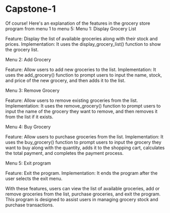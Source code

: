 # Capstone-1

Of course! Here's an explanation of the features in the grocery store program from menu 1 to menu 5:
Menu 1: Display Grocery List

Feature: Display the list of available groceries along with their stock and prices.
Implementation: It uses the display_grocery_list() function to show the grocery list.

Menu 2: Add Grocery

Feature: Allow users to add new groceries to the list.
Implementation: It uses the add_grocery() function to prompt users to input the name, stock, and price of the new grocery, and then adds it to the list.

Menu 3: Remove Grocery

Feature: Allow users to remove existing groceries from the list.
Implementation: It uses the remove_grocery() function to prompt users to input the name of the grocery they want to remove, and then removes it from the list if it exists.

Menu 4: Buy Grocery

Feature: Allow users to purchase groceries from the list.
Implementation: It uses the buy_grocery() function to prompt users to input the grocery they want to buy along with the quantity, adds it to the shopping cart, calculates the total payment, and completes the payment process.

Menu 5: Exit program

Feature: Exit the program.
Implementation: It ends the program after the user selects the exit menu.

With these features, users can view the list of available groceries, add or remove groceries from the list, purchase groceries, and exit the program. This program is designed to assist users in managing grocery stock and purchase transactions.
